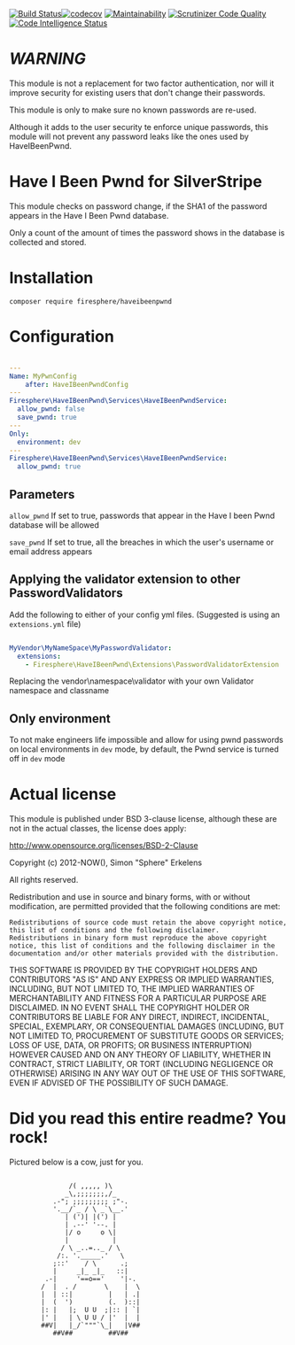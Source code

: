 [![Build Status](https://scrutinizer-ci.com/g/Firesphere/silverstripe-haveibeenpwnd/badges/build.png?b=master)](https://scrutinizer-ci.com/g/Firesphere/silverstripe-haveibeenpwnd/build-status/master)[![codecov](https://codecov.io/gh/Firesphere/silverstripe-haveibeenpwnd/branch/master/graph/badge.svg)](https://codecov.io/gh/Firesphere/silverstripe-haveibeenpwnd)
[![Maintainability](https://api.codeclimate.com/v1/badges/bfc8d4c5de506318af0b/maintainability)](https://codeclimate.com/github/Firesphere/silverstripe-haveibeenpwnd/maintainability)
[![Scrutinizer Code Quality](https://scrutinizer-ci.com/g/Firesphere/silverstripe-haveibeenpwnd/badges/quality-score.png?b=master)](https://scrutinizer-ci.com/g/Firesphere/silverstripe-haveibeenpwnd/?branch=master)
[![Code Intelligence Status](https://scrutinizer-ci.com/g/Firesphere/silverstripe-haveibeenpwnd/badges/code-intelligence.svg?b=master)](https://scrutinizer-ci.com/code-intelligence)

# _**WARNING**_

This module is not a replacement for two factor authentication, nor will it improve security for existing users that don't change their passwords.

This module is only to make sure no known passwords are re-used.

Although it adds to the user security te enforce unique passwords, this module will not prevent any password leaks like the ones used by HaveIBeenPwnd.

# Have I Been Pwnd for SilverStripe

This module checks on password change, if the SHA1 of the password appears in the Have I Been Pwnd database.

Only a count of the amount of times the password shows in the database is collected and stored.

# Installation

`composer require firesphere/haveibeenpwnd`

# Configuration

```yaml

---
Name: MyPwnConfig
    after: HaveIBeenPwndConfig
---
Firesphere\HaveIBeenPwnd\Services\HaveIBeenPwndService:
  allow_pwnd: false
  save_pwnd: true
---
Only:
  environment: dev
---
Firesphere\HaveIBeenPwnd\Services\HaveIBeenPwndService:
  allow_pwnd: true

```

## Parameters

`allow_pwnd` If set to true, passwords that appear in the Have I been Pwnd database will be allowed

`save_pwnd` If set to true, all the breaches in which the user's username or email address appears

## Applying the validator extension to other PasswordValidators

Add the following to either of your config yml files. (Suggested is using an `extensions.yml` file)

```yaml

MyVendor\MyNameSpace\MyPasswordValidator:
  extensions:
    - Firesphere\HaveIBeenPwnd\Extensions\PasswordValidatorExtension

```

Replacing the vendor\namespace\validator with your own Validator namespace and classname

## Only environment

To not make engineers life impossible and allow for using pwnd passwords on local environments in `dev` mode,
by default, the Pwnd service is turned off in `dev` mode

# Actual license

This module is published under BSD 3-clause license, although these are not in the actual classes, the license does apply:

http://www.opensource.org/licenses/BSD-2-Clause

Copyright (c) 2012-NOW(), Simon "Sphere" Erkelens

All rights reserved.

Redistribution and use in source and binary forms, with or without modification, are permitted provided that the following conditions are met:

    Redistributions of source code must retain the above copyright notice, this list of conditions and the following disclaimer.
    Redistributions in binary form must reproduce the above copyright notice, this list of conditions and the following disclaimer in the documentation and/or other materials provided with the distribution.

THIS SOFTWARE IS PROVIDED BY THE COPYRIGHT HOLDERS AND CONTRIBUTORS "AS IS" AND ANY EXPRESS OR IMPLIED WARRANTIES, INCLUDING, BUT NOT LIMITED TO, THE IMPLIED WARRANTIES OF MERCHANTABILITY AND FITNESS FOR A PARTICULAR PURPOSE ARE DISCLAIMED. IN NO EVENT SHALL THE COPYRIGHT HOLDER OR CONTRIBUTORS BE LIABLE FOR ANY DIRECT, INDIRECT, INCIDENTAL, SPECIAL, EXEMPLARY, OR CONSEQUENTIAL DAMAGES (INCLUDING, BUT NOT LIMITED TO, PROCUREMENT OF SUBSTITUTE GOODS OR SERVICES; LOSS OF USE, DATA, OR PROFITS; OR BUSINESS INTERRUPTION) HOWEVER CAUSED AND ON ANY THEORY OF LIABILITY, WHETHER IN CONTRACT, STRICT LIABILITY, OR TORT (INCLUDING NEGLIGENCE OR OTHERWISE) ARISING IN ANY WAY OUT OF THE USE OF THIS SOFTWARE, EVEN IF ADVISED OF THE POSSIBILITY OF SUCH DAMAGE.


# Did you read this entire readme? You rock!

Pictured below is a cow, just for you.
```

               /( ,,,,, )\
              _\,;;;;;;;,/_
           .-"; ;;;;;;;;; ;"-.
           '.__/`_ / \ _`\__.'
              | (')| |(') |
              | .--' '--. |
              |/ o     o \|
              |           |
             / \ _..=.._ / \
            /:. '._____.'   \
           ;::'    / \      .;
           |     _|_ _|_   ::|
         .-|     '==o=='    '|-.
        /  |  . /       \    |  \
        |  | ::|         |   | .|
        |  (  ')         (.  )::|
        |: |   |;  U U  ;|:: | `|
        |' |   | \ U U / |'  |  |
        ##V|   |_/`"""`\_|   |V##
           ##V##         ##V##
```
